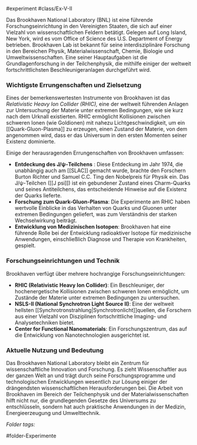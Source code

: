 #experiment #class/Ex-V-II 

Das Brookhaven National Laboratory (BNL) ist eine führende Forschungseinrichtung in den Vereinigten Staaten, die sich auf einer Vielzahl von wissenschaftlichen Feldern betätigt. Gelegen auf Long Island, New York, wird es vom Office of Science des U.S. Department of Energy betrieben. Brookhaven Lab ist bekannt für seine interdisziplinäre Forschung in den Bereichen Physik, Materialwissenschaft, Chemie, Biologie und Umweltwissenschaften. Eine seiner Hauptaufgaben ist die Grundlagenforschung in der Teilchenphysik, die mithilfe einiger der weltweit fortschrittlichsten Beschleunigeranlagen durchgeführt wird.

### Wichtigste Errungenschaften und Zielsetzung

Eines der bemerkenswertesten Instrumente von Brookhaven ist das *Relativistic Heavy Ion Collider (RHIC),* eine der weltweit führenden Anlagen zur Untersuchung der Materie unter extremen Bedingungen, wie sie kurz nach dem Urknall existierten. RHIC ermöglicht Kollisionen zwischen schweren Ionen (wie Goldionen) mit nahezu Lichtgeschwindigkeit, um ein [[Quark-Gluon-Plasma]] zu erzeugen, einen Zustand der Materie, von dem angenommen wird, dass er das Universum in den ersten Momenten seiner Existenz dominierte.

Einige der herausragenden Errungenschaften von Brookhaven umfassen:

- **Entdeckung des J/ψ-Teilchens** : Diese Entdeckung im Jahr 1974, die unabhängig auch am [[SLAC]] gemacht wurde, brachte den Forschern Burton Richter und Samuel C.C. Ting den Nobelpreis für Physik ein. Das J/ψ-Teilchen ([[J psi]]) ist ein gebundener Zustand eines Charm-Quarks und seines Antiteilchens, das entscheidende Hinweise auf die Existenz der Quarks lieferte.
- **Forschung zum Quark-Gluon-Plasma**: Die Experimente am RHIC haben wertvolle Einblicke in das Verhalten von Quarks und Gluonen unter extremen Bedingungen geliefert, was zum Verständnis der starken Wechselwirkung beiträgt.
- **Entwicklung von Medizinischen Isotopen**: Brookhaven hat eine führende Rolle bei der Entwicklung radioaktiver Isotope für medizinische Anwendungen, einschließlich Diagnose und Therapie von Krankheiten, gespielt.

### Forschungseinrichtungen und Technik

Brookhaven verfügt über mehrere hochrangige Forschungseinrichtungen:

- **RHIC (Relativistic Heavy Ion Collider)**: Ein Beschleuniger, der hochenergetische Kollisionen zwischen schweren Ionen ermöglicht, um Zustände der Materie unter extremen Bedingungen zu untersuchen.
- **NSLS-II (National Synchrotron Light Source II)**: Eine der weltweit hellsten [[Synchrotronstrahlung|Synchrotronlicht]]quellen, die Forschern aus einer Vielzahl von Disziplinen fortschrittliche Imaging- und Analysetechniken bietet.
- **Center for Functional Nanomaterials**: Ein Forschungszentrum, das auf die Entwicklung von Nanotechnologien ausgerichtet ist.

### Aktuelle Nutzung und Bedeutung

Das Brookhaven National Laboratory bleibt ein Zentrum für wissenschaftliche Innovation und Forschung. Es zieht Wissenschaftler aus der ganzen Welt an und trägt durch seine Forschungsprogramme und technologischen Entwicklungen wesentlich zur Lösung einiger der drängendsten wissenschaftlichen Herausforderungen bei. Die Arbeit von Brookhaven im Bereich der Teilchenphysik und der Materialwissenschaften hilft nicht nur, die grundlegenden Gesetze des Universums zu entschlüsseln, sondern hat auch praktische Anwendungen in der Medizin, Energieerzeugung und Umwelttechnik.


 *Folder tags:*

#folder-Experimente